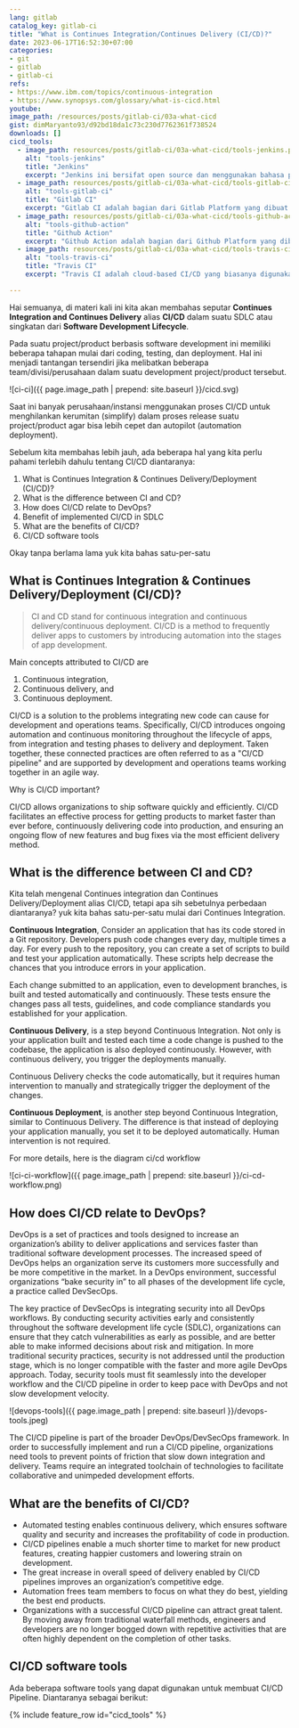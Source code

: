 ```yaml
---
lang: gitlab
catalog_key: gitlab-ci
title: "What is Continues Integration/Continues Delivery (CI/CD)?"
date: 2023-06-17T16:52:30+07:00
categories:
- git
- gitlab
- gitlab-ci
refs: 
- https://www.ibm.com/topics/continuous-integration
- https://www.synopsys.com/glossary/what-is-cicd.html
youtube: 
image_path: /resources/posts/gitlab-ci/03a-what-cicd
gist: dimMaryanto93/d92bd18da1c73c230d7762361f738524
downloads: []
cicd_tools:
  - image_path: resources/posts/gitlab-ci/03a-what-cicd/tools-jenkins.png
    alt: "tools-jenkins"
    title: "Jenkins"
    excerpt: "Jenkins ini bersifat open source dan menggunakan bahasa pemrograman Java. Tool ini dapat digunakan pada berbagai sistem operasi seperti Windows, macOS, dan Linux serta dapat di deploy cloud maupun on-premise"
  - image_path: resources/posts/gitlab-ci/03a-what-cicd/tools-gitlab-ci.png
    alt: "tools-gitlab-ci"
    title: "Gitlab CI"
    excerpt: "Gitlab CI adalah bagian dari Gitlab Platform yang dibuat oleh gitlab itu sendiri dengan menggunakan bahasa Golang (go). Tool ini dapat digunakan di berbagai macam sistem operasi seperti Windows, macOS, dan linux. <br>Kita bisa mengguankan Gitlab CI yang telah tersedia (Shared runner) atau self managed (Private runner)"
  - image_path: resources/posts/gitlab-ci/03a-what-cicd/tools-github-action.png
    alt: "tools-github-action"
    title: "Github Action"
    excerpt: "Github Action adalah bagian dari Github Platform yang dibuat oleh github yang sekarang telah di akuisisi oleh Microsoft. Tools ini hanya dapat di gunakan secara cloud (github.com) dan kita bisa gunakan secara gratis/free"
  - image_path: resources/posts/gitlab-ci/03a-what-cicd/tools-travis-ci.png
    alt: "tools-travis-ci"
    title: "Travis CI"
    excerpt: "Travis CI adalah cloud-based CI/CD yang biasanya digunakan sebelum lahirnya Github Action yang memiliki jargon Code less dan deploy more. Tools ini juga selain hanya tersedia di cloud juga saat ini menjadi platform CI/CD yang berbayar"

---
```


Hai semuanya, di materi kali ini kita akan membahas seputar **Continues Integration and Continues Delivery** alias **CI/CD** dalam suatu SDLC atau singkatan dari **Software Development Lifecycle**. 

Pada suatu project/product berbasis software development ini memiliki beberapa tahapan mulai dari coding, testing, dan deployment. Hal ini menjadi tantangan tersendiri jika melibatkan beberapa team/divisi/perusahaan dalam suatu development project/product tersebut.

![ci-ci]({{ page.image_path | prepend: site.baseurl }}/cicd.svg)

Saat ini banyak perusahaan/instansi menggunakan proses CI/CD untuk menghilankan kerumitan (simplify) dalam proses release suatu project/product agar bisa lebih cepet dan autopilot (automation deployment). 

Sebelum kita membahas lebih jauh, ada beberapa hal yang kita perlu pahami terlebih dahulu tentang CI/CD diantaranya:

1. What is Continues Integration & Continues Delivery/Deployment (CI/CD)?
2. What is the difference between CI and CD?
3. How does CI/CD relate to DevOps?
4. Benefit of implemented CI/CD in SDLC
5. What are the benefits of CI/CD?
6. CI/CD software tools

Okay tanpa berlama lama yuk kita bahas satu-per-satu

<!--more-->

## What is Continues Integration & Continues Delivery/Deployment (CI/CD)?

> CI and CD stand for continuous integration and continuous delivery/continuous deployment. CI/CD is a method to frequently deliver apps to customers by introducing automation into the stages of app development.

Main concepts attributed to CI/CD are 

1. Continuous integration, 
2. Continuous delivery, and 
3. Continuous deployment. 

CI/CD is a solution to the problems integrating new code can cause for development and operations teams. 
Specifically, CI/CD introduces ongoing automation and continuous monitoring throughout the lifecycle of apps, from integration and testing phases to delivery and deployment. 
Taken together, these connected practices are often referred to as a "CI/CD pipeline" and are supported by development and operations teams working together in an agile way.

Why is CI/CD important?

CI/CD allows organizations to ship software quickly and efficiently. CI/CD facilitates an effective process for getting products to market faster than ever before, continuously delivering code into production, and ensuring an ongoing flow of new features and bug fixes via the most efficient delivery method. 

## What is the difference between CI and CD?

Kita telah mengenal Continues integration dan Continues Delivery/Deployment alias CI/CD, tetapi apa sih sebetulnya perbedaan diantaranya? yuk kita bahas satu-per-satu mulai dari Continues Integration.

**Continuous Integration**, Consider an application that has its code stored in a Git repository. Developers push code changes every day, multiple times a day. For every push to the repository, you can create a set of scripts to build and test your application automatically. These scripts help decrease the chances that you introduce errors in your application.

Each change submitted to an application, even to development branches, is built and tested automatically and continuously. These tests ensure the changes pass all tests, guidelines, and code compliance standards you established for your application.

**Continuous Delivery**, is a step beyond Continuous Integration. Not only is your application built and tested each time a code change is pushed to the codebase, the application is also deployed continuously. However, with continuous delivery, you trigger the deployments manually.

Continuous Delivery checks the code automatically, but it requires human intervention to manually and strategically trigger the deployment of the changes.

**Continuous Deployment**, is another step beyond Continuous Integration, similar to Continuous Delivery. The difference is that instead of deploying your application manually, you set it to be deployed automatically. Human intervention is not required.

For more details, here is the diagram ci/cd workflow

![ci-ci-workflow]({{ page.image_path | prepend: site.baseurl }}/ci-cd-workflow.png)

## How does CI/CD relate to DevOps?

DevOps is a set of practices and tools designed to increase an organization’s ability to deliver applications and services faster than traditional software development processes. 
The increased speed of DevOps helps an organization serve its customers more successfully and be more competitive in the market. In a DevOps environment, successful organizations “bake security in” to all phases of the development life cycle, a practice called DevSecOps.

The key practice of DevSecOps is integrating security into all DevOps workflows. By conducting security activities early and consistently throughout the software development life cycle (SDLC), organizations can ensure that they catch vulnerabilities as early as possible, and are better able to make informed decisions about risk and mitigation. 
In more traditional security practices, security is not addressed until the production stage, which is no longer compatible with the faster and more agile DevOps approach. 
Today, security tools must fit seamlessly into the developer workflow and the CI/CD pipeline in order to keep pace with DevOps and not slow development velocity. 

![devops-tools]({{ page.image_path | prepend: site.baseurl }}/devops-tools.jpeg)

The CI/CD pipeline is part of the broader DevOps/DevSecOps framework. In order to successfully implement and run a CI/CD pipeline, organizations need tools to prevent points of friction that slow down integration and delivery. 
Teams require an integrated toolchain of technologies to facilitate collaborative and unimpeded development efforts.


## What are the benefits of CI/CD?

- Automated testing enables continuous delivery, which ensures software quality and security and increases the profitability of code in production.
- CI/CD pipelines enable a much shorter time to market for new product features, creating happier customers and lowering strain on development.
- The great increase in overall speed of delivery enabled by CI/CD pipelines improves an organization’s competitive edge.
- Automation frees team members to focus on what they do best, yielding the best end products.
- Organizations with a successful CI/CD pipeline can attract great talent. By moving away from traditional waterfall methods, engineers and developers are no longer bogged down with repetitive activities that are often highly dependent on the completion of other tasks. 

## CI/CD software tools

Ada beberapa software tools yang dapat digunakan untuk membuat CI/CD Pipeline. Diantaranya sebagai berikut:

{% include feature_row id="cicd_tools" %}